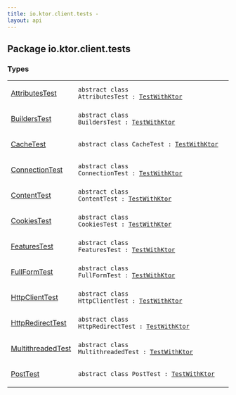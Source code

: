 ```yaml
---
title: io.ktor.client.tests - 
layout: api
---
```




## Package io.ktor.client.tests

### Types

<table class="api-docs-table">
<tbody>
<tr>
<td markdown="1">

<a href="-attributes-test/index.html">AttributesTest</a>


</td>
<td markdown="1">
<div class="signature"><code><span class="keyword">abstract</span> <span class="keyword">class </span><span class="identifier">AttributesTest</span>&nbsp;<span class="symbol">:</span>&nbsp;<a href="../io.ktor.client.tests.utils/-test-with-ktor/index.html"><span class="identifier">TestWithKtor</span></a></code></div>

</td>
</tr>
<tr>
<td markdown="1">

<a href="-builders-test/index.html">BuildersTest</a>


</td>
<td markdown="1">
<div class="signature"><code><span class="keyword">abstract</span> <span class="keyword">class </span><span class="identifier">BuildersTest</span>&nbsp;<span class="symbol">:</span>&nbsp;<a href="../io.ktor.client.tests.utils/-test-with-ktor/index.html"><span class="identifier">TestWithKtor</span></a></code></div>

</td>
</tr>
<tr>
<td markdown="1">

<a href="-cache-test/index.html">CacheTest</a>


</td>
<td markdown="1">
<div class="signature"><code><span class="keyword">abstract</span> <span class="keyword">class </span><span class="identifier">CacheTest</span>&nbsp;<span class="symbol">:</span>&nbsp;<a href="../io.ktor.client.tests.utils/-test-with-ktor/index.html"><span class="identifier">TestWithKtor</span></a></code></div>

</td>
</tr>
<tr>
<td markdown="1">

<a href="-connection-test/index.html">ConnectionTest</a>


</td>
<td markdown="1">
<div class="signature"><code><span class="keyword">abstract</span> <span class="keyword">class </span><span class="identifier">ConnectionTest</span>&nbsp;<span class="symbol">:</span>&nbsp;<a href="../io.ktor.client.tests.utils/-test-with-ktor/index.html"><span class="identifier">TestWithKtor</span></a></code></div>

</td>
</tr>
<tr>
<td markdown="1">

<a href="-content-test/index.html">ContentTest</a>


</td>
<td markdown="1">
<div class="signature"><code><span class="keyword">abstract</span> <span class="keyword">class </span><span class="identifier">ContentTest</span>&nbsp;<span class="symbol">:</span>&nbsp;<a href="../io.ktor.client.tests.utils/-test-with-ktor/index.html"><span class="identifier">TestWithKtor</span></a></code></div>

</td>
</tr>
<tr>
<td markdown="1">

<a href="-cookies-test/index.html">CookiesTest</a>


</td>
<td markdown="1">
<div class="signature"><code><span class="keyword">abstract</span> <span class="keyword">class </span><span class="identifier">CookiesTest</span>&nbsp;<span class="symbol">:</span>&nbsp;<a href="../io.ktor.client.tests.utils/-test-with-ktor/index.html"><span class="identifier">TestWithKtor</span></a></code></div>

</td>
</tr>
<tr>
<td markdown="1">

<a href="-features-test/index.html">FeaturesTest</a>


</td>
<td markdown="1">
<div class="signature"><code><span class="keyword">abstract</span> <span class="keyword">class </span><span class="identifier">FeaturesTest</span>&nbsp;<span class="symbol">:</span>&nbsp;<a href="../io.ktor.client.tests.utils/-test-with-ktor/index.html"><span class="identifier">TestWithKtor</span></a></code></div>

</td>
</tr>
<tr>
<td markdown="1">

<a href="-full-form-test/index.html">FullFormTest</a>


</td>
<td markdown="1">
<div class="signature"><code><span class="keyword">abstract</span> <span class="keyword">class </span><span class="identifier">FullFormTest</span>&nbsp;<span class="symbol">:</span>&nbsp;<a href="../io.ktor.client.tests.utils/-test-with-ktor/index.html"><span class="identifier">TestWithKtor</span></a></code></div>

</td>
</tr>
<tr>
<td markdown="1">

<a href="-http-client-test/index.html">HttpClientTest</a>


</td>
<td markdown="1">
<div class="signature"><code><span class="keyword">abstract</span> <span class="keyword">class </span><span class="identifier">HttpClientTest</span>&nbsp;<span class="symbol">:</span>&nbsp;<a href="../io.ktor.client.tests.utils/-test-with-ktor/index.html"><span class="identifier">TestWithKtor</span></a></code></div>

</td>
</tr>
<tr>
<td markdown="1">

<a href="-http-redirect-test/index.html">HttpRedirectTest</a>


</td>
<td markdown="1">
<div class="signature"><code><span class="keyword">abstract</span> <span class="keyword">class </span><span class="identifier">HttpRedirectTest</span>&nbsp;<span class="symbol">:</span>&nbsp;<a href="../io.ktor.client.tests.utils/-test-with-ktor/index.html"><span class="identifier">TestWithKtor</span></a></code></div>

</td>
</tr>
<tr>
<td markdown="1">

<a href="-multithreaded-test/index.html">MultithreadedTest</a>


</td>
<td markdown="1">
<div class="signature"><code><span class="keyword">abstract</span> <span class="keyword">class </span><span class="identifier">MultithreadedTest</span>&nbsp;<span class="symbol">:</span>&nbsp;<a href="../io.ktor.client.tests.utils/-test-with-ktor/index.html"><span class="identifier">TestWithKtor</span></a></code></div>

</td>
</tr>
<tr>
<td markdown="1">

<a href="-post-test/index.html">PostTest</a>


</td>
<td markdown="1">
<div class="signature"><code><span class="keyword">abstract</span> <span class="keyword">class </span><span class="identifier">PostTest</span>&nbsp;<span class="symbol">:</span>&nbsp;<a href="../io.ktor.client.tests.utils/-test-with-ktor/index.html"><span class="identifier">TestWithKtor</span></a></code></div>

</td>
</tr>
</tbody>
</table>
